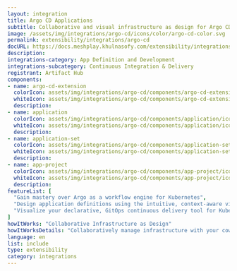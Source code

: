 ```yaml
---
layout: integration
title: Argo CD Applications
subtitle: Collaborative and visual infrastructure as design for Argo CD Applications
image: /assets/img/integrations/argo-cd/icons/color/argo-cd-color.svg
permalink: extensibility/integrations/argo-cd
docURL: https://docs.meshplay.khulnasofy.com/extensibility/integrations/argo-cd
description: 
integrations-category: App Definition and Development
integrations-subcategory: Continuous Integration & Delivery
registrant: Artifact Hub
components: 
- name: argo-cd-extension
  colorIcon: assets/img/integrations/argo-cd/components/argo-cd-extension/icons/color/argo-cd-extension-color.svg
  whiteIcon: assets/img/integrations/argo-cd/components/argo-cd-extension/icons/white/argo-cd-extension-white.svg
  description: 
- name: application
  colorIcon: assets/img/integrations/argo-cd/components/application/icons/color/application-color.svg
  whiteIcon: assets/img/integrations/argo-cd/components/application/icons/white/application-white.svg
  description: 
- name: application-set
  colorIcon: assets/img/integrations/argo-cd/components/application-set/icons/color/application-set-color.svg
  whiteIcon: assets/img/integrations/argo-cd/components/application-set/icons/white/application-set-white.svg
  description: 
- name: app-project
  colorIcon: assets/img/integrations/argo-cd/components/app-project/icons/color/app-project-color.svg
  whiteIcon: assets/img/integrations/argo-cd/components/app-project/icons/white/app-project-white.svg
  description: 
featureList: [
  "Gain mastery over Argo as a workflow engine for Kubernetes",
  "Design application definitions using the intuitive, context-aware visual designer, MeshMap.",
  "Visualize your declarative, GitOps continuous delivery tool for Kubernetes."
]
howItWorks: "Collaborative Infrastructure as Design"
howItWorksDetails: "Collaboratively manage infrastructure with your coworkers synchronously sharing the same designs."
language: en
list: include
type: extensibility
category: integrations
---
```

